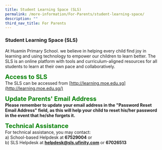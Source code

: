 ```yaml
---
title: Student Learning Space (SLS)
permalink: /more-information/For-Parents/student-learning-space/
description: ""
third_nav_title: For Parents
---
```

### **Student Learning Space (SLS)**

At Huamin Primary School. we believe in helping every child find joy in learning and using technology to empower our children to learn better. The SLS is an online platform with tools and curriculum-aligned resources for all students to learn at their own pace and collaboratively.

<b style="color:green; font-size:20px;">Access to SLS</b><br>
The SLS can be accessed from [http://learning.moe.edu.sg](http://learning.moe.edu.sg/)

<b style="color:green; font-size:20px;">Update Parents' Email Address</b><br>
<b>Please remember to update your email address in the "Password Reset Email Address" field, as this will help your child to reset his/her password in the event that he/she forgets it.</b>

<b style="color:green; font-size:20px;">Technical Assistance</b><br>
For technical assistance, you may contact:  
a) School-based Helpdesk at **67529004** or  
b) SLS Helpdesk at **helpdesk@sls.ufinity.com** or **67026513**